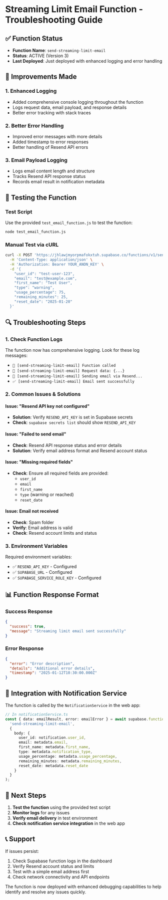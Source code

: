 # Streaming Limit Email Function - Troubleshooting Guide

## ✅ **Function Status**
- **Function Name**: `send-streaming-limit-email`
- **Status**: ACTIVE (Version 3)
- **Last Deployed**: Just deployed with enhanced logging and error handling

## 🔧 **Improvements Made**

### **1. Enhanced Logging**
- Added comprehensive console logging throughout the function
- Logs request data, email payload, and response details
- Better error tracking with stack traces

### **2. Better Error Handling**
- Improved error messages with more details
- Added timestamp to error responses
- Better handling of Resend API errors

### **3. Email Payload Logging**
- Logs email content length and structure
- Tracks Resend API response status
- Records email result in notification metadata

## 🧪 **Testing the Function**

### **Test Script**
Use the provided `test_email_function.js` to test the function:

```bash
node test_email_function.js
```

### **Manual Test via cURL**
```bash
curl -X POST 'https://jhlawjmyorpmafokxtuh.supabase.co/functions/v1/send-streaming-limit-email' \
  -H 'Content-Type: application/json' \
  -H 'Authorization: Bearer YOUR_ANON_KEY' \
  -d '{
    "user_id": "test-user-123",
    "email": "test@example.com",
    "first_name": "Test User",
    "type": "warning",
    "usage_percentage": 75,
    "remaining_minutes": 25,
    "reset_date": "2025-01-20"
  }'
```

## 🔍 **Troubleshooting Steps**

### **1. Check Function Logs**
The function now has comprehensive logging. Look for these log messages:
- `📧 [send-streaming-limit-email] Function called`
- `📧 [send-streaming-limit-email] Request data: {...}`
- `📧 [send-streaming-limit-email] Sending email via Resend...`
- `✅ [send-streaming-limit-email] Email sent successfully`

### **2. Common Issues & Solutions**

#### **Issue: "Resend API key not configured"**
- **Solution**: Verify `RESEND_API_KEY` is set in Supabase secrets
- **Check**: `supabase secrets list` should show `RESEND_API_KEY`

#### **Issue: "Failed to send email"**
- **Check**: Resend API response status and error details
- **Solution**: Verify email address format and Resend account status

#### **Issue: "Missing required fields"**
- **Check**: Ensure all required fields are provided:
  - `user_id`
  - `email`
  - `first_name`
  - `type` (warning or reached)
  - `reset_date`

#### **Issue: Email not received**
- **Check**: Spam folder
- **Verify**: Email address is valid
- **Check**: Resend account limits and status

### **3. Environment Variables**
Required environment variables:
- ✅ `RESEND_API_KEY` - Configured
- ✅ `SUPABASE_URL` - Configured
- ✅ `SUPABASE_SERVICE_ROLE_KEY` - Configured

## 📊 **Function Response Format**

### **Success Response**
```json
{
  "success": true,
  "message": "Streaming limit email sent successfully"
}
```

### **Error Response**
```json
{
  "error": "Error description",
  "details": "Additional error details",
  "timestamp": "2025-01-12T10:30:00.000Z"
}
```

## 🎯 **Integration with Notification Service**

The function is called by the `NotificationService` in the web app:

```typescript
// In notificationService.ts
const { data: emailResult, error: emailError } = await supabase.functions.invoke(
  'send-streaming-limit-email',
  {
    body: {
      user_id: notification.user_id,
      email: metadata.email,
      first_name: metadata.first_name,
      type: metadata.notification_type,
      usage_percentage: metadata.usage_percentage,
      remaining_minutes: metadata.remaining_minutes,
      reset_date: metadata.reset_date
    }
  }
);
```

## 🚀 **Next Steps**

1. **Test the function** using the provided test script
2. **Monitor logs** for any issues
3. **Verify email delivery** in test environment
4. **Check notification service integration** in the web app

## 📞 **Support**

If issues persist:
1. Check Supabase function logs in the dashboard
2. Verify Resend account status and limits
3. Test with a simple email address first
4. Check network connectivity and API endpoints

The function is now deployed with enhanced debugging capabilities to help identify and resolve any issues quickly.



